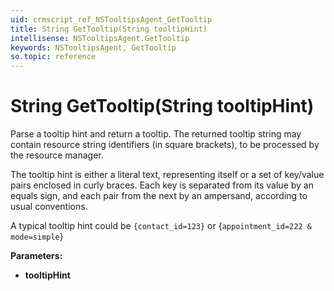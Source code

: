 ```yaml
---
uid: crmscript_ref_NSTooltipsAgent_GetTooltip
title: String GetTooltip(String tooltipHint)
intellisense: NSTooltipsAgent.GetTooltip
keywords: NSTooltipsAgent, GetTooltip
so.topic: reference
---
```


# String GetTooltip(String tooltipHint)

Parse a tooltip hint and return a tooltip. The returned tooltip string may contain resource string identifiers (in square brackets), to be processed by the resource manager.

The tooltip hint is either a literal text, representing itself or a set of key/value pairs enclosed in curly braces. Each key is separated from its value by an equals sign, and each pair from the next by an ampersand, according to usual conventions.

A typical tooltip hint could be `{contact_id=123}` or {`appointment_id=222 & mode=simple`}

**Parameters:**

* **tooltipHint**
